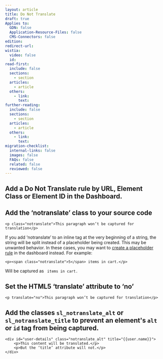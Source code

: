 ```yaml
---
layout: article
title: Do Not Translate
draft: true
Applies to:
  GDN: false
  Application-Resource-Files: false
  CMS-Connectors: false
edition:
redirect-url:
wistia:
  video: false
  id:
read-first:
  include: false
  sections:
    - section
  articles:
    - article
  others:
    - link:
      text:
further-reading:
  include: false
  sections:
    - section
  articles:
    - article
  others:
    - link:
      text:
migration-checklist:
  internal-links: false
  images: false
  FAQs: false
  related: false
  reviewed: false
---
```


## Add a Do Not Translate rule by URL, Element Class or Element ID in the Dashboard.


## Add the ‘notranslate’ class to your source code

~~~
<p class="notranslate">This paragraph won’t be captured for translation</p>
~~~

If you add ‘notranslate’ to an inline tag at the very beginning of a string, the string will be split instead of a placeholder being created. This may be unwanted behavior. In these cases, you may want to [create a placeholder rule]() in the dashboard instead. For example:

~~~
<p><span class="notranslate">5</span> items in cart.</p>
~~~

Will be captured as ` items in cart.`

## Set the HTML5 ‘translate’ attribute to ‘no’

~~~
<p translate="no">This paragraph won’t be captured for translation</p>
~~~

## Add the classes `sl_notranslate_alt` or `sl_notranslate_title` to prevent an element's `alt` or `id` tag from being captured.

~~~
<div id="user-details" class="notranslate_alt" title="{{user.name}}">
	<p>This content will be translated.</p>
	<p>But the ‘title’ attribute will not.</p>
</div>
~~~
